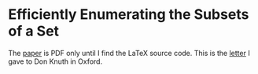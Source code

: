 Efficiently Enumerating the Subsets of a Set
============================================

The [paper](https://github.com/jloughry/subset/blob/master/loughry2000.pdf) is
PDF only until I find the LaTeX source code.  This is the
[letter](https://github.com/jloughry/subset/blob/master/letter_to_prof_knuth.pdf)
I gave to Don Knuth in Oxford.


